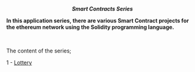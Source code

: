 **_<center> Smart Contracts Series </center>_**

**In this application series, there are various Smart Contract projects for the ethereum network using the Solidity programming language.**

<br>

The content of the series;

1 - [Lottery](1-Lottery/README.md)
